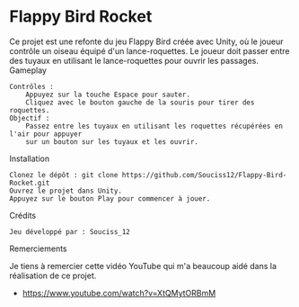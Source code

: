 # Flappy Bird Rocket

Ce projet est une refonte du jeu Flappy Bird créée avec Unity, où le joueur contrôle un oiseau équipé d'un lance-roquettes. Le joueur doit passer entre des tuyaux en utilisant le lance-roquettes pour ouvrir les passages.
Gameplay

    Contrôles :
        Appuyez sur la touche Espace pour sauter.
        Cliquez avec le bouton gauche de la souris pour tirer des roquettes.
    Objectif :
        Passez entre les tuyaux en utilisant les roquettes récupérées en l'air pour appuyer 
        sur un bouton sur les tuyaux et les ouvrir.

Installation

    Clonez le dépôt : git clone https://github.com/Souciss12/Flappy-Bird-Rocket.git
    Ouvrez le projet dans Unity.
    Appuyez sur le bouton Play pour commencer à jouer.

Crédits

    Jeu développé par : Souciss_12

Remerciements

Je tiens à remercier cette vidéo YouTube qui m'a beaucoup aidé dans la réalisation de ce projet.
  - https://www.youtube.com/watch?v=XtQMytORBmM
